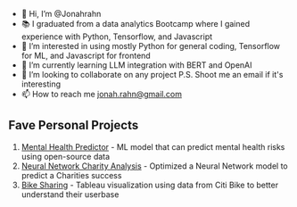 - 👋 Hi, I’m @Jonahrahn
- 📚 I graduated from a data analytics Bootcamp where I gained experience with Python, Tensorflow, and Javascript
- 👀 I’m interested in using mostly Python for general coding, Tensorflow for ML, and Javascript for frontend
- 🌱 I’m currently learning LLM integration with BERT and OpenAI
- 💞️ I’m looking to collaborate on any project   P.S. Shoot me an email if it's interesting
- 📫 How to reach me jonah.rahn@gmail.com  

## Fave Personal Projects
1. [Mental Health Predictor](https://github.com/Jonahrahn/Mental_Health_Predictor) -  ML model that can predict mental health risks using open-source data
2. [Neural Network Charity Analysis](https://github.com/Jonahrahn/Neural_Network_Charity_Analysis) - Optimized a Neural Network model to predict a Charities success
3. [Bike Sharing](https://github.com/Jonahrahn/BikeSharing) -  Tableau visualization using data from Citi Bike to better understand their userbase
<!---
Jonahrahn/Jonahrahn is a ✨ special ✨ repository because its `README.md` (this file) appears on your GitHub profile.
You can click the Preview link to take a look at your changes.
--->
